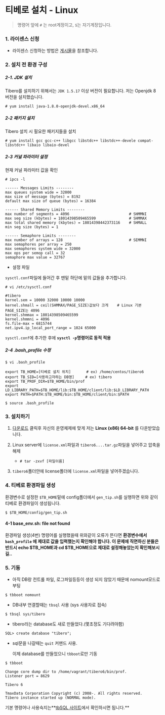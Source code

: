 # 티베로 설치 - Linux

> 명령어 앞에 `#` 는 root계정이고, `$`는 자기계정입니다.

### 1. 라이센스 신청

- 라이센스 신청하는 방법은 [게시물](https://github.com/jaden7856/TIL/blob/master/Tibero/1_Tibero-License.md)을 참조합니다.





### 2. 설치 전 환경 구성

##### 2-1. JDK 설치

Tibero를 설치하기 위해서는 `JDK 1.5.17` 이상 버전이 필요합니다. 저는 Openjdk 8 버전을 설치했습니다.

```
# yum install java-1.8.0-openjdk-devel.x86_64
```



##### 2-2 패키지 설치

Tibero 설치 시 필요한 패키지들을 설치

```
# yum install gcc gcc-c++ libgcc libstdc++ libstdc++-devele compat-libstdc++ libaio libaio-devel
```



##### 2-3 커널 파라미터 설정

현재 커널 파라미터 값을 확인

```
# ipcs -l
```

```shell
------ Messages Limits --------
max queues system wide = 32000
max size of message (bytes) = 8192
default max size of queue (bytes) = 16384

------ Shared Memory Limits --------
max number of segments = 4096							# SHMMNI
max seg size (kbytes) = 18014398509465599				# SHMMAX
max total shared memory (kbytes) = 18014398442373116	# SHMALL
min seg size (bytes) = 1

------ Semaphore Limits --------
max number of arrays = 128								# SEMMNI
max semaphores per array = 250
max semaphores system wide = 32000
max ops per semop call = 32
semaphore max value = 32767
```



- 설정 파일

`sysctl.conf`파일에 들어간 후 맨밑 하단에 밑의 값들을 추가합니다.

```
# vi /etc/sysctl.conf
```

```
#tibero
kernel.sem = 10000 32000 10000 10000
kernel.shmall = ceil(SHMMAX/PAGE_SIZE)값보다 크게	# Linux 기본 PAGE_SIZE는 4096
kernel.shmmax = 18014398509465599
kernel.shmmni = 4096
fs.file-max = 6815744
net.ipv4.ip_local_port_range = 1024 65000
```

 `sysctl.conf`에 추가한 후에 **`sysctl -p`명령어로 동적 적용**



##### 2-4 .bash_profile 수정

```shell
$ vi .bash_profile
```

```shell
export TB_HOME=[티베로 설치 위치]		 # ex) /home/centos/tibero6
export TB_SID=[사용하고자하는 DB명]		# ex) tibero
export TB_PROF_DIR=$TB_HOME/bin/prof
export LD_LIBRARY_PATH=$TB_HOME/lib:$TB_HOME/client/lib:$LD_LIBRARY_PATH
export PATH=$PATH:$TB_HOME/bin:$TB_HOME/client/bin:$PATH
```

```shell
$ source .bash_profile
```





### 3. 설치하기

1) [다운로드](https://technet.tmaxsoft.com/ko/front/download/viewDownload.do?cmProductCode=0301&version_seq=PVER-20150504-000001&doc_type_cd=DN#binary) 클릭후 자신의 운영체제에 맞게 저는 **Linux (x86) 64-bit** 를 다운받았습니다.

2. Linux server에 `license.xml`파일과 `tibero6....tar.gz`파일을 넣어주고 압축을 해제

   - ```
     # tar -zxvf [파일이름]
     ```

3. `tibero6`폴더안에 license폴더에 `license.xml`파일을 넣어주겠습니다.





### 4. 티베로 환경파일 생성

환경변수로 설정한 `$TB_HOME`밑에 config폴더에서 `gen_tip.sh`를 실행하면 위와 같이 티베로 환경파일이 생성됩니다.

```shell
$ $TB_HOME/config/gen_tip.sh
```



#### 4-1 base_env.sh: file not found

환경파일 생성(4번) 명령어를 실행했을때 위와같이 오류가 뜬다면 **환경변수에서 `bash_profile`
에 제대로 값을 입력했는지 확인해야 합니다. 이 문제에 직면하신 분들은 반드시 echo $TB_HOME과 cd $TB_HOME으로 제대로 설정해놓았는지 확인해보시길..**





### 5. 기동

- 아직 DB랑 컨트롤 파일, 로그파일등등이 생성 되지 않았기 때문에 nomount모드로 부팅

```
$ tbboot nomount
```



- DB내부 연결할때는 `tbsql` 사용 (sys 사용자로 접속)

```
$ tbsql sys/tibero
```



- tibero라는 database도 새로 만들었다.(몇초정도 기다려야함)

```
SQL> create database "tibero";
```



- sql문을 나갈때는 `quit` 커맨드 사용.

  이제 database를 만들었으니 `tbboot`로만 기동

```
$ tbboot

Change core dump dir to /home/vagrant/tibero6/bin/prof.
Listener port = 8629

Tibero 6

TmaxData Corporation Copyright (c) 2008-. All rights reserved.
Tibero instance started up (NORMAL mode).
```



기본 명령어나 사용숙지는**[tbSQL 사이트](https://technet.tmaxsoft.com/upload/download/online/tibero/pver-20160406-000002/tibero_util/ch01.html)에서 확인하시면 됩니다.**

